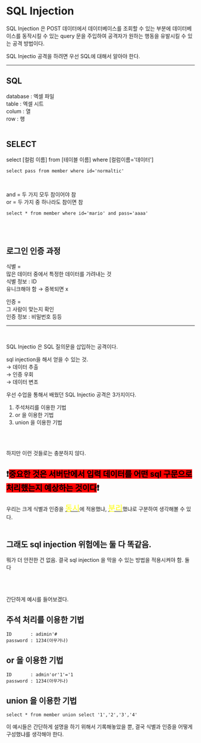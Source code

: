 # SQL Injection

SQL Injection 은 POST 데이터에서 데이터베이스를 조회할 수 있는 부분에 데이터베이스를 동작시킬 수 있는 query 문을 주입하여 공격자가 원하는 행동을 유발시킬 수 있는 공격 방법이다.

SQL Injectio 공격을 하려면 우선 SQL에 대해서 알아야 한다.

---

## SQL
database : 엑셀 파일   
table : 엑셀 시트    
colum : 열    
row : 행   
</br>

## SELECT

select [컬럼 이름] from [테이블 이름] where [컬럼이름='데이터']
```
select pass from member where id='normaltic'
```
</br>

and = 두 가지 모두 참이어야 참   
or = 두 가지 중 하나라도 참이면 참   

```
select * from member where id='mario' and pass='aaaa'
```
</br>
</br>

## 로그인 인증 과정

식별 =   
많은 데이터 중에서 특정한 데이터를 가려내는 것   
식별 정보 : ID   
유니크해야 함 → 중복되면 x 


인증 =   
그 사람이 맞는지 확인   
인증 정보 : 비밀번호 등등

---
</br>

SQL Injectio 은 SQL 질의문을 삽입하는 공격이다.

sql injection을 해서 얻을 수 있는 것.   
→ 데이터 추출    
→ 인증 우회    
→ 데이터 변조   

우선 수업을 통해서 배웠던 SQL Injectio 공격은 3가지이다.
1. 주석처리를 이용한 기법
2. or 을 이용한 기법
3. union 을 이용한 기법
</br> 
</br> 

하지만 이런 것들로는 충분하지 않다.    
## ❗<span style="color:black"><span style="background-color:red">중요한 것은 서버단에서 입력 데이터를 어떤 sql 구문으로 처리했는지 예상하는 것이다</span>❗ 
우리는 크게 식별과 인증을 <U><span style="font-size:150%"><span style="color:yellow">동시</span></U>에 적용했냐, <U><span style="font-size:150%"><span style="color:yellow">분리</span></U>했냐로 구분하여 생각해볼 수 있다.
</br>
</br>

## 그래도 sql injection 위험에는 둘 다 똑같음.   
뭐가 더 안전한 건 없음. 결국 sql injection 을 막을 수 있는 방법을 적용시켜야 함. 둘 다
</br>
</br>
</br>
</br>



간단하게 예시를 들어보겠다.

## 주석 처리를 이용한 기법
```
ID       : adimin'#   
password : 1234(아무거나)
```

## or 을 이용한 기법
```
ID       : admin'or'1'='1
password : 1234(아무거나)
```

## union 을 이용한 기법
```
select * from member union select '1','2','3','4'
```

이 예시들은 간단하게 설명을 하기 위해서 기록해놓았을 뿐, 결국 식별과 인증을 어떻게 구성했냐를 생각해야 한다.

